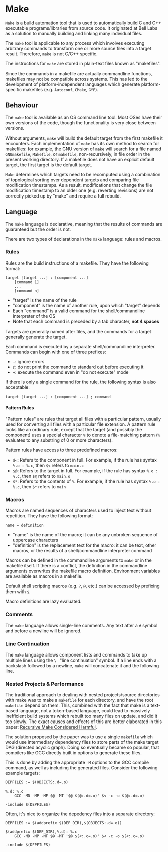 # Make

`Make` is a build automation tool that is used to automatically build C and C++ executable programs/libraries from
source code. It originated at Bell Labs as a solution to manually building and linking many individual files.

The `make` tool is applicable to any process which involves executing arbitrary commands to transform one or more source
files into a target result. Therefore, `make` is not C/C++ specific.

The instructions for `make` are stored in plain-text files known as "makefiles".

Since the commands in a makefile are actually commandline functions, makefiles may not be compatible across systems.
This has led to the development of platform-independent languages which generate platform-specific makefiles (e.g.
`Autoconf`, `CMake`, `GYP`).

## Behaviour

The `make` tool is available as an OS command line tool. Most OSes have their own versions of the code, though the
functionality is very close between versions.

Without arguments, `make` will build the default target from the first makefile it encounters. Each implementation of
`make` has its own method to search for makefiles: for example, the GNU version of `make` will search for a file named
`GNUmakefile`, `Makefile`, or `makefile`, non-recursively, in file order in the present working directory. If a makefile
does not have an explicit default target, the first target is the default target.

`Make` determines which targets need to be recomputed using a combination of topological sorting over dependent targets
and comparing file modification timestamps. As a result, modifications that change the file modification timestamp to an
older one (e.g. reverting revisions) are not correctly picked up by "make" and require a full rebuild.

## Language

The `make` language is declarative, meaning that the results of commands are guaranteed but the order is not.

There are two types of declarations in the `make` language: rules and macros.

### Rules

Rules are the build instructions of a makefile. They have the following format:
```
target [target ...] : [component ...]
    [command 1]
    ...
    [command n]
```
- "target" is the name of the rule
- "component" is the name of another rule, upon which "target" depends
- Each "command" is a valid command for the shell/commandline interpreter of the OS
- Note that each command is preceded by a tab character, **not 4 spaces**

Targets are generally named after files, and the commands for a target generally generate the target.

Each command is executed by a separate shell/commandline interpreter. Commands can begin with one of three prefixes:
- `-`: ignore errors
- `@`: do not print the command to standard out before executing it
- `+`: execute the command even in "do not execute" mode

If there is only a single command for the rule, the following syntax is also acceptable:
```
target [target ...] : [component ...] ; command
```

#### Pattern Rules

"Pattern rules" are rules that target all files with a particular pattern, usually used for converting all files with a
particular file extension. A pattern rule looks like an ordinary rule, except that the target (and possibly the
component) uses a special character `%` to denote a file-matching pattern (`%` evaluates to any substring of 0 or more
characters).

Pattern rules have access to three predefined macros:
- `$<`: Refers to the component in full. For example, if the rule has syntax `%.o : %.c`, then `$<` refers to `main.c`
- `$@`: Refers to the target in full. For example, if the rule has syntax `%.o : %.c`, then `$@` refers to `main.o`
- `$*`: Refers to the contents of `%`. For example, if the rule has syntax `%.o : %.c`, then `$*` refers to `main`

### Macros

Macros are named sequences of characters used to inject text without repetition. They have the following format:
```
name = definition
```
- "name" is the name of the macro; it can be any unbroken sequence of uppercase characters
- "definition" is the replacement text for the macro: it can be text, other macros, or the results of a
  shell/commandline interpreter command

Macros can be defined in the commandline arguments to `make` or in the makefile itself. If there is a conflict, the
definition in the commandline arguments overwrites the makefile macro definition. Environment variables are available
as macros in a makefile.

Default shell scripting macros (e.g. `?`, `@`, etc.) can be accessed by prefixing them with `$`.

Macro definitions are lazy evaluated.

### Comments

The `make` language allows single-line comments. Any text after a `#` symbol and before a newline will be ignored.

### Line Continuation

The `make` language allows component lists and commands to take up multiple lines using the `\ ` "line continuation"
symbol. If a line ends with a backslash followed by a newline, `make` will concatenate it and the following line.

### Nested Projects & Performance

The traditional approach to dealing with nested projects/source directories with make was to make a `makefile` for each
directory, and have the root `makefile` depend on them. This, combined with the fact that make is a text-based language,
not a token-based language, could lead to massively inefficient build systems which rebuilt too many files on update,
and did it too slowly. The exact causes and effects of this are better elaborated in this paper:
[Recursive Make Considered Harmful](https://web.archive.org/web/20150319074420/http://aegis.sourceforge.net/auug97.pdf).

The solution proposed by the paper was to use a single `makefile` which would use intermediary dependency files to store
parts of the make target DAG (directed acyclic graph). Doing so eventually became so popular, that compilers like GCC
directly built in options to generate these files.

This is done by adding the appropriate `-M` options to the GCC compile command, as well as including the generated
files. Consider the following example targets:
```make
DEPFILES := $(OBJECTS:.d=.o)

%.d: %.c
	GCC -MD -MP -MF $@ -MT '$@ $(@:.d=.o)' $< -c -o $(@:.d=.o)

-include $(DEPFILES)
```

Often, it's nice to organize the depedency files into a separate directory:
```make
DEPFILES := $(addprefix $(DEP_DIR),$(OBJECTS:.d=.o))

$(addprefix $(DEP_DIR),%.d): %.c
	GCC -MD -MP -MF $@ -MT '$@ $(<:.c=.o)' $< -c -o $(<:.c=.o)

-include $(DEPFILES)
```
